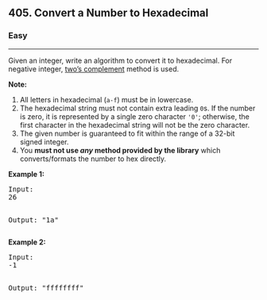 <h2>405. Convert a Number to Hexadecimal</h2><h3>Easy</h3><hr><div><p>
Given an integer, write an algorithm to convert it to hexadecimal. For negative integer, <a href="https://en.wikipedia.org/wiki/Two%27s_complement" target="_blank">two’s complement</a> method is used.
</p>

<p><b>Note:</b>
</p><ol>
<li>All letters in hexadecimal (<code>a-f</code>) must be in lowercase.</li>
<li>The hexadecimal string must not contain extra leading <code>0</code>s. If the number is zero, it is represented by a single zero character <code>'0'</code>; otherwise, the first character in the hexadecimal string will not be the zero character.</li>
<li>The given number is guaranteed to fit within the range of a 32-bit signed integer.</li>
<li>You <b>must not use <i>any</i> method provided by the library</b> which converts/formats the number to hex directly.</li>
</ol>
<p></p>

<p><b>Example 1:</b>
</p><pre>Input:
26

Output:
"1a"
</pre>
<p></p>

<p><b>Example 2:</b>
</p><pre>Input:
-1

Output:
"ffffffff"
</pre>
<p></p></div>